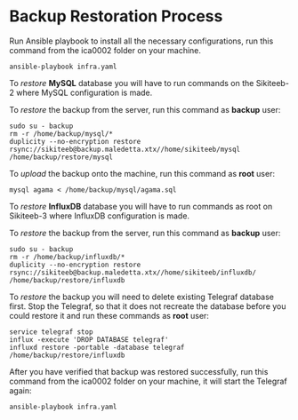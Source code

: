# Backup Restoration Process


Run Ansible playbook to install all the necessary configurations, run this command from the ica0002 folder on your machine.  

```ansible-playbook infra.yaml ```

To *restore*  **MySQL** database you will have to run commands on the Sikiteeb-2 where MySQL configuration is made. 

To *restore* the backup from the server, run this command as **backup** user:  

```sudo su - backup```    
``` rm -r /home/backup/mysql/* ```  
```duplicity --no-encryption restore rsync://sikiteeb@backup.maledetta.xtx//home/sikiteeb/mysql /home/backup/restore/mysql```

To *upload* the backup onto the machine, run this command as **root** user:  

```mysql agama < /home/backup/mysql/agama.sql```

To *restore* **InfluxDB** database you will have to run commands as root on  Sikiteeb-3 where InfluxDB configuration is made.

To *restore* the backup from the server, run this command as **backup** user:  

```sudo su - backup```   
```rm -r /home/backup/influxdb/*```  
```duplicity --no-encryption restore rsync://sikiteeb@backup.maledetta.xtx//home/sikiteeb/influxdb/ /home/backup/restore/influxdb```

To *restore* the backup you will need to delete existing Telegraf database first. Stop the Telegraf, so that it does not recreate the database before you could restore it and run these commands as **root** user: 

```service telegraf stop```  
```influx -execute 'DROP DATABASE telegraf'```  
```influxd restore -portable -database telegraf /home/backup/restore/influxdb```

After you have verified that backup was restored successfully, run this command from the ica0002 folder on your machine,
it will start the Telegraf again:  

```ansible-playbook infra.yaml```  
